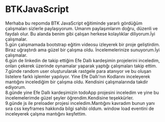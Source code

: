 # BTKJavaScript
Merhaba bu repomda BTK JavaScript eğitiminde yararlı gördüğüm çalışmaları sizlerle paylaşıyorum. Umarım paylaşımlarım doğru, düzenli ve faydalı olur.
Bu alanda benim gibi çalışan herkese kolaylıklar diliyorum.İyi çalışmalar.
<br>
5.gün çalışmamada bootstrap eğitim videosu izleyerek bir proje geliştirdim. Biraz uğraştırdı ama güzel bir çalışma oldu. İncelemelerinize sunuyorum.İyi çalışmalar.
<br>
6.gün de linkedin de takip ettiğim Efe Dallı kardeşimin projelerini inceledim, onları çekerek üzerinde oynamalar yaparak yaptığı çalışmaları takip ettim.
<br>
7.günde random user oluşturularak rastgele para atanıyor ve bu oluşan listelere farklı işlemler yapılıyor. Yine Efe Dallı'nın Kodlarını inceleyerek mantığını incelediğim bir çalışma oldu. Kendisini çalışmalarında takdir ediyorum.
<br>
8.günde yine Efe Dallı kardeşimizin todoApp projesini inceledim ve yine bu incelemelerimde güzel şeyler öğrendim.Kendisine teşekkürler.
<br>
9.günde js ile preloader projesi inceledim.Mantığını kavradım bunun yanı sıra css keyframes hakkında bilgi sahibi oldum.
window load eventini de inceleyerek çalşma mantığını keşfettim.
<br>